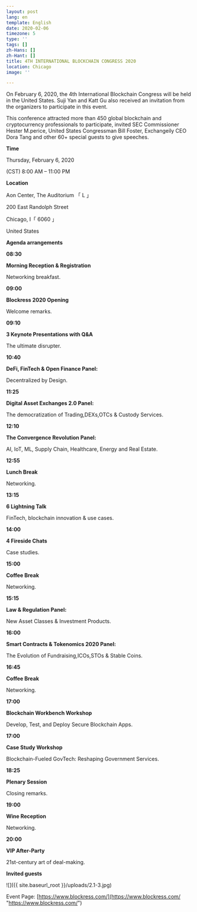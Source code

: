 ```yaml
---
layout: post
lang: en
template: English
date: 2020-02-06
timezone: 5
type: ''
tags: []
zh-Hans: []
zh-Hant: []
title: 4TH INTERNATIONAL BLOCKCHAIN CONGRESS 2020
location: Chicago
image: ''

---
```

On February 6, 2020, the 4th International Blockchain Congress will be held in the United States. Suji Yan and Katt Gu also received an invitation from the organizers to participate in this event.

This conference attracted more than 450 global blockchain and cryptocurrency professionals to participate, invited SEC Commissioner Hester M.perice, United States Congressman Bill Foster, Exchangeily CEO Dora Tang and other 60+ special guests to give speeches.

**Time**

Thursday, February 6, 2020

(CST) 8:00 AM – 11:00 PM

**Location**

Aon Center, The Auditorium 「 L 」

200 East Randolph Street

Chicago, I「 6060 」

United States

**Agenda arrangements**

**08:30**

**Morning Reception & Registration**

Networking breakfast.

**09:00**

**Blockress 2020 Opening**

Welcome remarks.

**09:10**

**3 Keynote Presentations with Q&A**

The ultimate disrupter.

**10:40**

**DeFi, FinTech & Open Finance Panel:**

Decentralized by Design.

**11:25**

**Digital Asset Exchanges 2.0 Panel:**

The democratization of Trading,DEXs,OTCs & Custody Services.

**12:10**

**The Convergence Revolution Panel:**

AI, IoT, ML, Supply Chain, Healthcare, Energy and Real Estate.

**12:55**

**Lunch Break**

Networking.

**13:15**

**6 Lightning Talk**

FinTech, blockchain innovation & use cases.

**14:00**

**4 Fireside Chats**

Case studies.

**15:00**

**Coffee Break**

Networking.

**15:15**

**Law & Regulation Panel:**

New Asset Classes & Investment Products.

**16:00**

**Smart Contracts & Tokenomics 2020 Panel:**

The Evolution of Fundraising,ICOs,STOs & Stable Coins.

**16:45**

**Coffee Break**

Networking.

**17:00**

**Blockchain Workbench Workshop**

Develop, Test, and Deploy Secure Blockchain Apps.

**17:00**

**Case Study Workshop**

Blockchain-Fueled GovTech: Reshaping Government Services.

**18:25**

**Plenary Session**

Closing remarks.

**19:00**

**Wine Reception**

Networking.

**20:00**

**VIP After-Party**

21st-century art of deal-making.

**Invited guests**

![]({{ site.baseurl_root }}/uploads/2.1-3.jpg)

Event Page: [https://www.blockress.com/](https://www.blockress.com/ "https://www.blockress.com/")